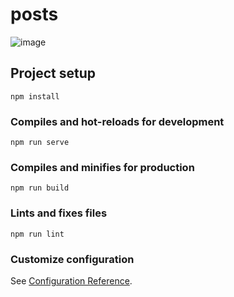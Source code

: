 # posts
![image](https://user-images.githubusercontent.com/95838192/230607895-5442e188-6774-4b9d-b936-f440f7aff233.png)

## Project setup
```
npm install
```

### Compiles and hot-reloads for development
```
npm run serve
```

### Compiles and minifies for production
```
npm run build
```

### Lints and fixes files
```
npm run lint
```

### Customize configuration
See [Configuration Reference](https://cli.vuejs.org/config/).
